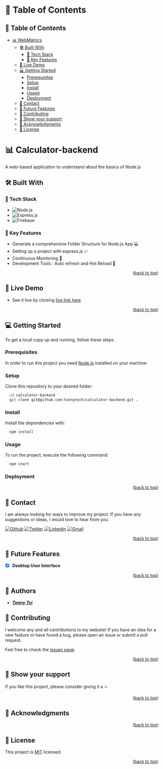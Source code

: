<a name="readme-top"></a>

<a name="readme-top"></a>

# 📗 Table of Contents
## 📑 Table of Contents
- [📊 WebMatrics ](#-WebMatrics-)
  - [🛠 Built With ](#-built-with-)
    - [🧰 Tech Stack ](#-tech-stack-)
    - [💎 Key Features ](#-key-features-)
  - [🚀 Live Demo ](#-live-demo-)
  - [💻 Getting Started ](#-getting-started-)
    - [Prerequisites](#prerequisites)
    - [Setup](#setup)
    - [Install](#install)
    - [Usage](#usage)
    - [Deployment](#deployment)
  - [📧 Contact ](#-contact-)
  - [🔭 Future Features ](#-future-features-)
  - [🤝 Contributing ](#-contributing-)
  - [💖 Show your support ](#-show-your-support-)
  - [🙏 Acknowledgments ](#-acknowledgments-)
  - [📝 License ](#-license-)

<!-- PROJECT DESCRIPTION -->

# 📊 Calculator-backend <a name="about-project"></a>

A web-based application to understand about the basics of Node.js 



## 🛠 Built With <a name="built-with"></a>

### 🧰 Tech Stack <a name="tech-stack"></a>

- ![Node.js](https://nodejs.org/en)
- ![Express.js](https://expressjs.com/)
- ![Firebase](https://firebase.google.com/)

<!-- Features -->

### 💎 Key Features <a name="key-features"></a>

- Generate a comprehensive Folder Structure for Node.js App 💻
- Setting up a project with express.js 📈
- Continuous Monitoring 📸
- Development Tools : Auto refresh and Hot Reload 🔗

<p align="right">(<a href="#readme-top">back to top</a>)</p>

<!-- LIVE DEMO -->

## 🚀 Live Demo <a name="live-demo"></a>

- See it live by clicking [live link here](https://calculator-backend-jtf3.onrender.com)

<p align="right">(<a href="#readme-top">back to top</a>)</p>

<!-- GETTING STARTED -->

## 💻 Getting Started <a name="getting-started"></a>

To get a local copy up and running, follow these steps.

### Prerequisites

In order to run this project you need [Node.js](https://nodejs.org/en/) installed on your machine.

### Setup

Clone this repository to your desired folder:

```sh
  cd calculator-backend
  git clone git@github.com:tonnytech/calculator-backend.git .
```

### Install

Install the dependencies with:

```sh
  npm install
```

### Usage

To run the project, execute the following command:

```sh
  npm start
```

<!-- ### Run tests

To run tests, run the following command:

```sh
  npm run test
``` -->

### Deployment


<p align="right">(<a href="#readme-top">back to top</a>)</p>

<!-- AUTHORS -->

## 📧 Contact <a name="authors"></a>

I am always looking for ways to improve my project. If you have any suggestions or ideas, I would love to hear from you.

[![Github](https://img.shields.io/badge/GitHub-673AB7?style=for-the-badge&logo=github&logoColor=white)](https://github.com/tonnytech)
[![Twitter](https://img.shields.io/badge/Twitter-1DA1F2?style=for-the-badge&logo=twitter&logoColor=white)](https://twitter.com/tonnytei)
[![Linkedin](https://img.shields.io/badge/LinkedIn-0077B5?style=for-the-badge&logo=linkedin&logoColor=white)](https://linkedin.com/in/tonnytei)
[![Gmail](https://img.shields.io/badge/Gmail-D14836?style=for-the-badge&logo=gmail&logoColor=white)](mailto:tonnytei4@gmail.com)


<p align="right">(<a href="#readme-top">back to top</a>)</p>

<!-- FUTURE FEATURES -->

## 🔭 Future Features <a name="future-features"></a>

- [x] **Desktop User Interface**

<p align="right">(<a href="#readme-top">back to top</a>)</p>

<!-- CONTRIBUTING -->
## 📧 Authors <a name="authors"></a>

- ***[Tonny Tei](https://github.com/tonnytech)***

## 🤝 Contributing <a name="contributing"></a>

I welcome any and all contributions to my website! If you have an idea for a new feature or have found a bug, please open an issue or submit a pull request.

Feel free to check the [issues page](../../issues/).

<p align="right">(<a href="#readme-top">back to top</a>)</p>

<!-- SUPPORT -->

## 💖 Show your support <a name="support"></a>

If you like this project, please consider giving it a ⭐.

<p align="right">(<a href="#readme-top">back to top</a>)</p>

<!-- ACKNOWLEDGEMENTS -->

## 🙏 Acknowledgments <a name="acknowledgements"></a>

<p align="right">(<a href="#readme-top">back to top</a>)</p>

<!-- LICENSE -->

## 📝 License <a name="license"></a>

This project is [MIT](./LICENSE) licensed.

<p align="right">(<a href="#readme-top">back to top</a>)</p>
